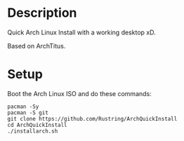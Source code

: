# Description

Quick Arch Linux Install with a working desktop xD.

Based on ArchTitus.

# Setup

Boot the Arch Linux ISO and do these commands:

```
pacman -Sy
pacman -S git
git clone https://github.com/Rustring/ArchQuickInstall
cd ArchQuickInstall
./installarch.sh
```
